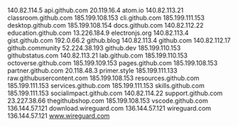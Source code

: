 140.82.114.5 api.github.com
20.119.16.4 atom.io
140.82.113.21 classroom.github.com
185.199.108.153 cli.github.com
185.199.111.153 desktop.github.com
185.199.108.154 docs.github.com
140.82.112.22 education.github.com
13.226.184.9 electronjs.org
140.82.113.4 gist.github.com
192.0.66.2 github.blog
140.82.113.4 github.com
140.82.112.17 github.community
52.224.38.193 github.dev
185.199.110.153 githubstatus.com
140.82.113.21 lab.github.com
185.199.110.153 octoverse.github.com
185.199.109.153 pages.github.com
185.199.108.153 partner.github.com
20.118.48.3 primer.style
185.199.111.133 raw.githubusercontent.com
185.199.108.153 resources.github.com
185.199.111.153 services.github.com
185.199.111.153 skills.github.com
185.199.111.153 socialimpact.github.com
140.82.114.22 support.github.com
23.227.38.66 thegithubshop.com
185.199.108.153 vscode.github.com
136.144.57.121 download.wireguard.com
136.144.57.121 wireguard.com
136.144.57.121 www.wireguard.com
